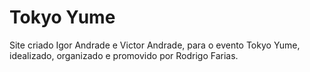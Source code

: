 # Tokyo Yume
 Site criado Igor Andrade e Victor Andrade, para o evento Tokyo Yume, idealizado, organizado e promovido por Rodrigo Farias.
